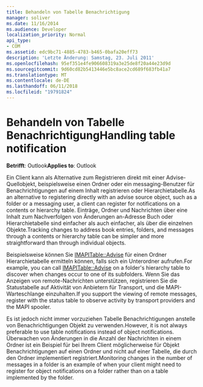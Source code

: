 ```yaml
---
title: Behandeln von Tabelle Benachrichtigung
manager: soliver
ms.date: 11/16/2014
ms.audience: Developer
localization_priority: Normal
api_type:
- COM
ms.assetid: edc9bc71-4885-4783-b465-0bafa20eff73
description: 'Letzte Änderung: Samstag, 23. Juli 2011'
ms.openlocfilehash: 95ef351e4fe906608319a3e25de8f20a44e23d9d
ms.sourcegitcommit: 9d60cd82b5413446e5bc8ace2cd689f683fb41a7
ms.translationtype: MT
ms.contentlocale: de-DE
ms.lasthandoff: 06/11/2018
ms.locfileid: "19791824"
---
```

# <a name="handling-table-notification"></a><span data-ttu-id="e6ee2-103">Behandeln von Tabelle Benachrichtigung</span><span class="sxs-lookup"><span data-stu-id="e6ee2-103">Handling table notification</span></span>

<span data-ttu-id="e6ee2-104">**Betrifft**: Outlook</span><span class="sxs-lookup"><span data-stu-id="e6ee2-104">**Applies to**: Outlook</span></span> 
  
<span data-ttu-id="e6ee2-105">Ein Client kann als Alternative zum Registrieren direkt mit einer Advise-Quellobjekt, beispielsweise einen Ordner oder ein messaging-Benutzer für Benachrichtigungen auf einem Inhalt registrieren oder Hierarchietabelle.</span><span class="sxs-lookup"><span data-stu-id="e6ee2-105">As an alternative to registering directly with an advise source object, such as a folder or a messaging user, a client can register for notifications on a contents or hierarchy table.</span></span> <span data-ttu-id="e6ee2-106">Einträge, Ordner und Nachrichten über eine Inhalt zum Nachverfolgen von Änderungen an-Adresse Buch oder Hierarchietabelle sind einfacher als auch einfacher, als über die einzelnen Objekte.</span><span class="sxs-lookup"><span data-stu-id="e6ee2-106">Tracking changes to address book entries, folders, and messages through a contents or hierarchy table can be simpler and more straightforward than through individual objects.</span></span> 

<span data-ttu-id="e6ee2-107">Beispielsweise können Sie [IMAPITable::Advise](imapitable-advise.md) für einen Ordner Hierarchietabelle ermitteln können, falls sich ein Unterordner aufrufen.</span><span class="sxs-lookup"><span data-stu-id="e6ee2-107">For example, you can call [IMAPITable::Advise](imapitable-advise.md) on a folder's hierarchy table to discover when changes occur to one of its subfolders.</span></span> <span data-ttu-id="e6ee2-108">Wenn Sie das Anzeigen von remote-Nachrichten unterstützen, registrieren Sie die Statustabelle auf Aktivität von Anbietern für Transport, und die MAPI-Warteschlange einzuhalten.</span><span class="sxs-lookup"><span data-stu-id="e6ee2-108">If you support the viewing of remote messages, register with the status table to observe activity by transport providers and the MAPI spooler.</span></span> 
  
<span data-ttu-id="e6ee2-109">Es ist jedoch nicht immer vorzuziehen Tabelle Benachrichtigungen anstelle von Benachrichtigungen Objekt zu verwenden.</span><span class="sxs-lookup"><span data-stu-id="e6ee2-109">However, it is not always preferable to use table notifications instead of object notifications.</span></span> <span data-ttu-id="e6ee2-110">Überwachen von Änderungen in die Anzahl der Nachrichten in einem Ordner ist ein Beispiel für bei Ihrem Client möglicherweise für Objekt Benachrichtigungen auf einen Ordner und nicht auf einer Tabelle, die durch den Ordner implementiert registriert.</span><span class="sxs-lookup"><span data-stu-id="e6ee2-110">Monitoring changes in the number of messages in a folder is an example of when your client might need to register for object notifications on a folder rather than on a table implemented by the folder.</span></span>
  

